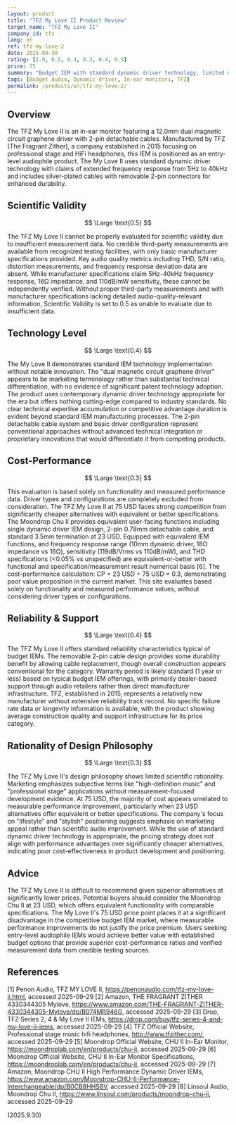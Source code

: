 ```yaml
---
layout: product
title: "TFZ My Love II Product Review"
target_name: "TFZ My Love II"
company_id: tfz
lang: en
ref: tfz-my-love-2
date: 2025-09-30
rating: [1.9, 0.5, 0.4, 0.3, 0.4, 0.3]
price: 75
summary: "Budget IEM with standard dynamic driver technology, limited measurement data, and poor cost-performance ratio compared to sub-25 USD alternatives"
tags: [Budget Audio, Dynamic driver, In-ear monitors, TFZ]
permalink: /products/en/tfz-my-love-2/
---
```

## Overview

The TFZ My Love II is an in-ear monitor featuring a 12.0mm dual magnetic circuit graphene driver with 2-pin detachable cables. Manufactured by TFZ (The Fragrant Zither), a company established in 2015 focusing on professional stage and HiFi headphones, this IEM is positioned as an entry-level audiophile product. The My Love II uses standard dynamic driver technology with claims of extended frequency response from 5Hz to 40kHz and includes silver-plated cables with removable 2-pin connectors for enhanced durability.

## Scientific Validity

$$ \Large \text{0.5} $$

The TFZ My Love II cannot be properly evaluated for scientific validity due to insufficient measurement data. No credible third-party measurements are available from recognized testing facilities, with only basic manufacturer specifications provided. Key audio quality metrics including THD, S/N ratio, distortion measurements, and frequency response deviation data are absent. While manufacturer specifications claim 5Hz-40kHz frequency response, 16Ω impedance, and 110dB/mW sensitivity, these cannot be independently verified. Without proper third-party measurements and with manufacturer specifications lacking detailed audio-quality-relevant information, Scientific Validity is set to 0.5 as unable to evaluate due to insufficient data.

## Technology Level

$$ \Large \text{0.4} $$

The My Love II demonstrates standard IEM technology implementation without notable innovation. The "dual magnetic circuit graphene driver" appears to be marketing terminology rather than substantial technical differentiation, with no evidence of significant patent technology adoption. The product uses contemporary dynamic driver technology appropriate for the era but offers nothing cutting-edge compared to industry standards. No clear technical expertise accumulation or competitive advantage duration is evident beyond standard IEM manufacturing processes. The 2-pin detachable cable system and basic driver configuration represent conventional approaches without advanced technical integration or proprietary innovations that would differentiate it from competing products.

## Cost-Performance

$$ \Large \text{0.3} $$

This evaluation is based solely on functionality and measured performance data. Driver types and configurations are completely excluded from consideration. The TFZ My Love II at 75 USD faces strong competition from significantly cheaper alternatives with equivalent or better specifications. The Moondrop Chu II provides equivalent user-facing functions including single dynamic driver IEM design, 2-pin 0.78mm detachable cable, and standard 3.5mm termination at 23 USD. Equipped with equivalent IEM functions, and frequency response range (10mm dynamic driver, 18Ω impedance vs 16Ω), sensitivity (119dB/Vrms vs 110dB/mW), and THD specifications (<0.05% vs unspecified) are equivalent-or-better with functional and specification/measurement result numerical basis [6]. The cost-performance calculation: CP = 23 USD ÷ 75 USD = 0.3, demonstrating poor value proposition in the current market. This site evaluates based solely on functionality and measured performance values, without considering driver types or configurations.

## Reliability & Support

$$ \Large \text{0.4} $$

The TFZ My Love II offers standard reliability characteristics typical of budget IEMs. The removable 2-pin cable design provides some durability benefit by allowing cable replacement, though overall construction appears conventional for the category. Warranty period is likely standard (1 year or less) based on typical budget IEM offerings, with primarily dealer-based support through audio retailers rather than direct manufacturer infrastructure. TFZ, established in 2015, represents a relatively new manufacturer without extensive reliability track record. No specific failure rate data or longevity information is available, with the product showing average construction quality and support infrastructure for its price category.

## Rationality of Design Philosophy

$$ \Large \text{0.3} $$

The TFZ My Love II's design philosophy shows limited scientific rationality. Marketing emphasizes subjective terms like "high-definition music" and "professional stage" applications without measurement-focused development evidence. At 75 USD, the majority of cost appears unrelated to measurable performance improvement, particularly when 23 USD alternatives offer equivalent or better specifications. The company's focus on "lifestyle" and "stylish" positioning suggests emphasis on marketing appeal rather than scientific audio improvement. While the use of standard dynamic driver technology is appropriate, the pricing strategy does not align with performance advantages over significantly cheaper alternatives, indicating poor cost-effectiveness in product development and positioning.

## Advice

The TFZ My Love II is difficult to recommend given superior alternatives at significantly lower prices. Potential buyers should consider the Moondrop Chu II at 23 USD, which offers equivalent functionality with comparable specifications. The My Love II's 75 USD price point places it at a significant disadvantage in the competitive budget IEM market, where measurable performance improvements do not justify the price premium. Users seeking entry-level audiophile IEMs would achieve better value with established budget options that provide superior cost-performance ratios and verified measurement data from credible testing sources.

## References

[1] Penon Audio, TFZ MY LOVE II, https://penonaudio.com/tfz-my-love-ii.html, accessed 2025-09-29
[2] Amazon, THE FRAGRANT ZITHER 4330344305 Mylove, https://www.amazon.com/THE-FRAGRANT-ZITHER-4330344305-Mylove/dp/B074MR946G, accessed 2025-09-29
[3] Drop, TFZ Series 2, 4 & My Love II IEMs, https://drop.com/buy/tfz-series-4-and-my-love-ii-iems, accessed 2025-09-29
[4] TFZ Official Website, Professional stage music hifi headphones, http://www.tfzither.com/, accessed 2025-09-29
[5] Moondrop Official Website, CHU II In-Ear Monitor, https://moondroplab.com/en/products/chu-ii, accessed 2025-09-29
[6] Moondrop Official Website, CHU II In-Ear Monitor Specifications, https://moondroplab.com/en/products/chu-ii, accessed 2025-09-29
[7] Amazon, Moondrop CHU II High Performance Dynamic Driver IEMs, https://www.amazon.com/Moondrop-CHU-II-Performance-Interchangeable/dp/B0CB8HHS8V, accessed 2025-09-29
[8] Linsoul Audio, Moondrop Chu II, https://www.linsoul.com/products/moondrop-chu-ii, accessed 2025-09-29

(2025.9.30)